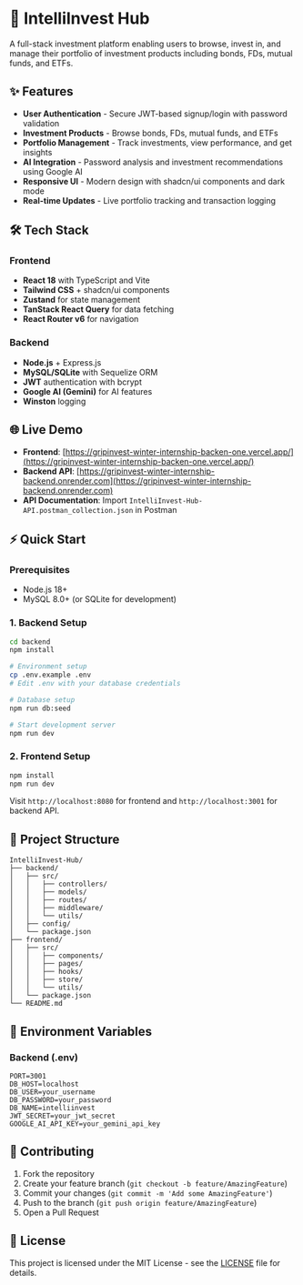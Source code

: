 # 🚀 IntelliInvest Hub

A full-stack investment platform enabling users to browse, invest in, and manage their portfolio of investment products including bonds, FDs, mutual funds, and ETFs.

## ✨ Features

- **User Authentication** - Secure JWT-based signup/login with password validation
- **Investment Products** - Browse bonds, FDs, mutual funds, and ETFs
- **Portfolio Management** - Track investments, view performance, and get insights
- **AI Integration** - Password analysis and investment recommendations using Google AI
- **Responsive UI** - Modern design with shadcn/ui components and dark mode
- **Real-time Updates** - Live portfolio tracking and transaction logging

## 🛠️ Tech Stack

### Frontend
- **React 18** with TypeScript and Vite
- **Tailwind CSS** + shadcn/ui components
- **Zustand** for state management
- **TanStack React Query** for data fetching
- **React Router v6** for navigation

### Backend
- **Node.js** + Express.js
- **MySQL/SQLite** with Sequelize ORM
- **JWT** authentication with bcrypt
- **Google AI (Gemini)** for AI features
- **Winston** logging

## 🌐 Live Demo

- **Frontend**: [https://gripinvest-winter-internship-backen-one.vercel.app/](https://gripinvest-winter-internship-backen-one.vercel.app/)
- **Backend API**: [https://gripinvest-winter-internship-backend.onrender.com](https://gripinvest-winter-internship-backend.onrender.com)
- **API Documentation**: Import `IntelliInvest-Hub-API.postman_collection.json` in Postman

## ⚡ Quick Start

### Prerequisites
- Node.js 18+
- MySQL 8.0+ (or SQLite for development)

### 1. Backend Setup
```bash
cd backend
npm install

# Environment setup
cp .env.example .env
# Edit .env with your database credentials

# Database setup
npm run db:seed

# Start development server
npm run dev
```

### 2. Frontend Setup
```bash
npm install
npm run dev
```

Visit `http://localhost:8080` for frontend and `http://localhost:3001` for backend API.

## 📁 Project Structure

```
IntelliInvest-Hub/
├── backend/
│   ├── src/
│   │   ├── controllers/
│   │   ├── models/
│   │   ├── routes/
│   │   ├── middleware/
│   │   └── utils/
│   ├── config/
│   └── package.json
├── frontend/
│   ├── src/
│   │   ├── components/
│   │   ├── pages/
│   │   ├── hooks/
│   │   ├── store/
│   │   └── utils/
│   └── package.json
└── README.md
```

## 🔧 Environment Variables

### Backend (.env)
```env
PORT=3001
DB_HOST=localhost
DB_USER=your_username
DB_PASSWORD=your_password
DB_NAME=intelliinvest
JWT_SECRET=your_jwt_secret
GOOGLE_AI_API_KEY=your_gemini_api_key
```

## 🤝 Contributing

1. Fork the repository
2. Create your feature branch (`git checkout -b feature/AmazingFeature`)
3. Commit your changes (`git commit -m 'Add some AmazingFeature'`)
4. Push to the branch (`git push origin feature/AmazingFeature`)
5. Open a Pull Request

## 📄 License

This project is licensed under the MIT License - see the [LICENSE](LICENSE) file for details.